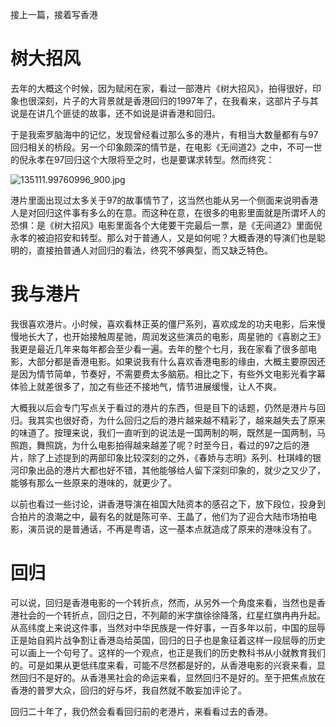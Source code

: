 接上一篇，接着写香港

# 树大招风

去年的大概这个时候，因为赋闲在家，看过一部港片《树大招风》，拍得很好，印象也很深刻，片子的大背景就是香港回归的1997年了，在我看来，这部片子与其说是在讲几个匪徒的故事，还不如说是讲香港和回归。

于是我索罗脑海中的记忆，发现曾经看过那么多的港片，有相当大数量都有与97回归相关的桥段。另一个印象颇深的情节是，在电影《无间道2》之中，不可一世的倪永孝在97回归这个大限将至之时，也是要谋求转型。然而终究：

![135111.99760996_900.jpg](http://upload-images.jianshu.io/upload_images/48180-eec90136fcc0b8c2.jpg?imageMogr2/auto-orient/strip%7CimageView2/2/w/1240)

港片里面出现过太多关于97的故事情节了，这当然也能从另一个侧面来说明香港人是对回归这件事有多么的在意。而这种在意，在很多的电影里面就是所谓坏人的恐惧：是《树大招风》电影里面各个大佬要干完最后一票，是《无间道2》里面倪永孝的被迫招安和转型。那么对于普通人，又是如何呢？大概香港的导演们也是聪明的，直接拍普通人对回归的看法，终究不够典型，而又缺乏特色。

# 我与港片 

我很喜欢港片。小时候，喜欢看林正英的僵尸系列，喜欢成龙的功夫电影，后来慢慢地长大了，也开始接触周星驰，周润发这些演员的电影，周星驰的《喜剧之王》我更是最近几年来每年都会至少看一遍。去年的整个七月，我在家看了很多部电影，大部分都是香港电影。如果说我有什么喜欢香港电影的缘由，大概主要原因还是因为情节简单，节奏好，不需要费太多脑筋。相比之下，有些外文电影光看字幕体验上就差很多了，加之有些还不接地气，情节进展缓慢，让人不爽。

大概我以后会专门写点关于看过的港片的东西，但是目下的话题，仍然是港片与回归。我其实也很好奇，为什么回归之后的港片越来越不精彩了，越来越失去了原来的味道了。按理来说，我们一直听到的说法是一国两制的啊，既然是一国两制，马照跑，舞照跳，为什么电影拍得越来越差了呢？时至今日，看过的97之后的港片，除了上述提到的两部印象比较深刻的之外，《春娇与志明》系列、杜琪峰的银河印象出品的港片大都也好不错，其他能够给人留下深刻印象的，就少之又少了，能够有那么一些原来的港味的，就更少了。

以前也看过一些讨论，讲香港导演在祖国大陆资本的感召之下，放下段位，投身到合拍片的浪潮之中，最有名的就是陈可辛、王晶了，他们为了迎合大陆市场拍电影，演员说的是普通话，不再是粤语，这一基本点就造成了原来的港味没有了。

# 回归

可以说，回归是香港电影的一个转折点，然而，从另外一个角度来看，当然也是香港社会的一个转折点，回归之日，不列颠的米字旗徐徐降落，红星红旗冉冉升起。从高纬度上来说这件事，当然对中华民族是一件好事，一百多年以前，中国的屈辱正是始自鸦片战争割让香港岛给英国，回归的日子也是象征着这样一段屈辱的历史可以画上一个句号了。这样的一个观点，也正是我们的历史教科书从小就教育我们的。可是如果从更低纬度来看，可能不尽然都是好的，从香港电影的兴衰来看，显然回归不是好的。从香港黑社会的命运来看，显然回归不是好的。至于把焦点放在香港的普罗大众，回归的好与坏，我自然就不敢妄加评论了。

回归二十年了，我仍然会看看回归前的老港片，来看看过去的香港。
